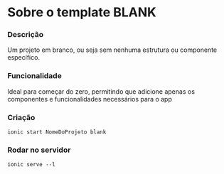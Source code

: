 # Sobre o template BLANK

### Descrição 
Um projeto em branco, ou seja sem nenhuma estrutura ou componente específico.

### Funcionalidade
Ideal para começar do zero, permitindo que adicione apenas os componentes e funcionalidades necessários para o app

### Criação
`ionic start NomeDoProjeto blank`

### Rodar no servidor
`ionic serve --l`